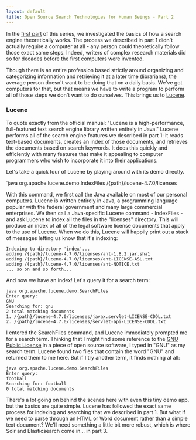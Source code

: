 ```yaml
---
layout: default
title: Open Source Search Technologies for Human Beings - Part 2
---
```


In the [first part](http://josephmosby.com/2014/03/24/open-source-search-technologies-for-human-beings-part-1.html) of this series, we investigated the basics of how a search engine theoretically works. The process we described in part 1 didn't actually require a computer at all - any person could theoretically follow those exact same steps. Indeed, writers of complex research materials did so for decades before the first computers were invented. 

Though there is an entire profession based strictly around organizing and categorizing information and retrieving it at a later time (librarians), the average person doesn't want to be doing that on a daily basis. We've got computers for that, but that means we have to write a program to perform all of those steps we don't want to do ourselves. This brings us to [Lucene](https://lucene.apache.org/core/).

### Lucene

To quote exactly from the official manual: "Lucene is a high-performance, full-featured text search engine library written entirely in Java." Lucene performs all of the search engine features we described in part 1: it reads text-based documents, creates an index of those documents, and retrieves the documents based on search keywords. It does this quickly and efficiently with many features that make it appealing to computer programmers who wish to incorporate it into their applications. 

Let's take a quick tour of Lucene by playing around with its demo directly. 

`java org.apache.lucene.demo.IndexFiles /{path}/lucene-4.7.0/licenses

With this command, we first call the Java available on most of our personal computers. Lucene is written entirely in Java, a programming language popular with the federal government and many large commercial enterprises. We then call a Java-specific Lucene command - IndexFiles - and ask Lucene to index all the files in the "licenses" directory. This will produce an index of all of the legal software license documents that apply to the use of Lucene. When we do this, Lucene will happily print out a stack of messages letting us know that it's indexing:

```
Indexing to directory 'index'...
adding /{path}/lucene-4.7.0/licenses/ant-1.8.2.jar.sha1
adding /{path}/lucene-4.7.0/licenses/ant-LICENSE-ASL.txt
adding /{path}/lucene-4.7.0/licenses/ant-NOTICE.txt
... so on and so forth...
```

And now we have an index! Let's query it for a search term:

```
java org.apache.lucene.demo.SearchFiles
Enter query: 
GNU
Searching for: gnu
2 total matching documents
1. /{path}/lucene-4.7.0/licenses/javax.servlet-LICENSE-CDDL.txt
2. /{path}/lucene-4.7.0/licenses/servlet-api-LICENSE-CDDL.txt
```

I entered the SearchFiles command, and Lucene immediately prompted me for a search term. Thinking that I might find some reference to the [GNU Public License](https://www.gnu.org/copyleft/gpl.html) in a piece of open source software, I typed in "GNU" as my search term. Lucene found two files that contain the word "GNU" and returned them to me here. But if I try another term, it finds nothing at all:

```
java org.apache.lucene.demo.SearchFiles
Enter query: 
football
Searching for: football
0 total matching documents
```

There's a lot going on behind the scenes here with even this tiny demo app, but the basics are quite simple. Lucene has followed the exact same process for indexing and searching that we described in part 1. But what if we need to parse through an HTML or Word document rather than a simple text document? We'll need something a little bit more robust, which is where Solr and Elasticsearch come in... in part 3. 
